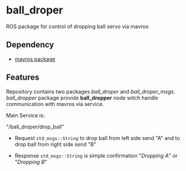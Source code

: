 # ball_droper
ROS package for control of dropping ball servo via mavros

## Dependency
* [mavros package](http://wiki.ros.org/mavros#mavros.2FPlugins.Published_Topics-4)

## Features
Repository contains two packages _ball_droper_ and _ball_droper_msgs_.
_ball_dropper_ package provide __ball_dropper__ node witch handle communication with mavros via service.

Main Service is:

"/ball_droper/drop_ball" 
* Request `std_msgs::String` to drop ball from left side send "A" and 
  to drop ball from right side send "B"
  
* Response `std_msgs::String` is simple confirmation "_Dropping A_" or "_Dropping B_"